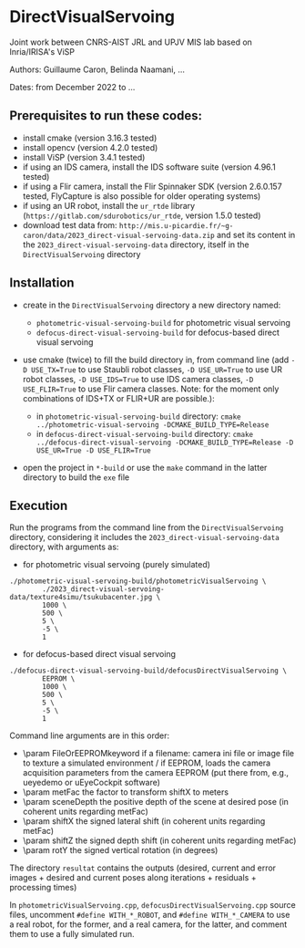 # DirectVisualServoing

Joint work between CNRS-AIST JRL and UPJV MIS lab based on Inria/IRISA's ViSP

Authors: Guillaume Caron, Belinda Naamani, ...

Dates: from December 2022 to ...

## Prerequisites to run these codes: 
- install cmake (version 3.16.3 tested)
- install opencv (version 4.2.0 tested)
- install ViSP (version 3.4.1 tested)
- if using an IDS camera, install the IDS software suite (version 4.96.1 tested)
- if using a Flir camera, install the Flir Spinnaker SDK (version 2.6.0.157 tested, FlyCapture is also possible for older operating systems)
- if using an UR robot, install the `ur_rtde` library (`https://gitlab.com/sdurobotics/ur_rtde`, version 1.5.0 tested)
- download test data from: `http://mis.u-picardie.fr/~g-caron/data/2023_direct-visual-servoing-data.zip` and set its content in the `2023_direct-visual-servoing-data` directory, itself in the `DirectVisualServoing` directory

## Installation

- create in the `DirectVisualServoing` directory a new directory named:
	- `photometric-visual-servoing-build` for photometric visual servoing
	- `defocus-direct-visual-servoing-build` for defocus-based direct visual servoing

- use cmake (twice) to fill the build directory in, from command line (add `-D USE_TX=True` to use Staubli robot classes, `-D USE_UR=True` to use UR robot classes, `-D USE_IDS=True` to use IDS camera classes, `-D USE_FLIR=True` to use Flir camera classes. Note: for the moment only combinations of IDS+TX or FLIR+UR are possible.): 
	- in `photometric-visual-servoing-build` directory: `cmake ../photometric-visual-servoing -DCMAKE_BUILD_TYPE=Release`
	- in `defocus-direct-visual-servoing-build` directory: `cmake ../defocus-direct-visual-servoing -DCMAKE_BUILD_TYPE=Release -D USE_UR=True -D USE_FLIR=True`

- open the project in `*-build` or use the `make` command in the latter directory to build the `exe` file

## Execution

Run the programs from the command line from the `DirectVisualServoing` directory, considering it includes the `2023_direct-visual-servoing-data` directory, with arguments as:
- for photometric visual servoing (purely simulated)
```
./photometric-visual-servoing-build/photometricVisualServoing \
		./2023_direct-visual-servoing-data/texture4simu/tsukubacenter.jpg \
		1000 \
		500 \
		5 \
		-5 \
		1
```
- for defocus-based direct visual servoing
```
./defocus-direct-visual-servoing-build/defocusDirectVisualServoing \
		EEPROM \
		1000 \
		500 \
		5 \
		-5 \
		1
```

Command line arguments are in this order:
- \param FileOrEEPROMkeyword if a filename: camera ini file or image file to texture a simulated environment / if EEPROM, loads the camera acquisition parameters from the camera EEPROM (put there from, e.g., ueyedemo or uEyeCockpit software)
- \param metFac the factor to transform shiftX to meters
- \param sceneDepth the positive depth of the scene at desired pose (in coherent units regarding metFac)
- \param shiftX the signed lateral shift (in coherent units regarding metFac)
- \param shiftZ the signed depth shift (in coherent units regarding metFac)
- \param rotY the signed vertical rotation (in degrees)

The directory `resultat` contains the outputs (desired, current and error images + desired and current poses along iterations + residuals + processing times)

In `photometricVisualServoing.cpp`, `defocusDirectVisualServoing.cpp` source files, uncomment `#define WITH_*_ROBOT`, and `#define WITH_*_CAMERA` to use a real robot, for the former, and a real camera, for the latter, and comment them to use a fully simulated run. 
